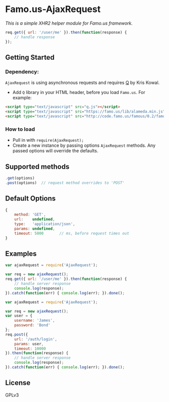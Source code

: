 Famo.us-AjaxRequest
===================

*This is a simple XHR2 helper module for Famo.us framework.*

```javascript
req.get({ url: '/user/me' }).then(function(response) {
    // handle response
});
```

## Getting Started

### Dependency:
``AjaxRequest`` is using asynchronous requests and requires [Q](https://github.com/kriskowal/q) by Kris Kowal.
-   Add ``Q`` library in your HTML header, before you load ``Famo.us``. For example:
```HTML
<script type="text/javascript" src="q.js"></script>
<script type="text/javascript" src="https://famo.us/lib/alameda.min.js"></script>
<script type="text/javascript" src="http://code.famo.us/famous/0.2/famous.min.js"></script>

```

### How to load
-   Pull in with ``require(AjaxRequest);``
-   Create a new instance by passing options ``AjaxRequest`` methods. Any passed options will override the defaults.

## Supported methods
```javascript
.get(options)
.post(options)  // request method overrides to 'POST'
```

## Default Options
```javascript
{
    method: 'GET',
    url:    undefined,
    type:   'application/json',
    params: undefined,
    timeout: 5000       // ms, before request times out
}
```

## Examples
```javascript
var ajaxRequest = require('AjaxRequest');

var req = new ajaxRequest();
req.get({ url: '/user/me' }).then(function(response) {
    // handle server response
    console.log(response);
}).catch(function(err) { console.log(err); }).done();
```

```javascript
var ajaxRequest = require('AjaxRequest');

var req = new ajaxRequest();
var user = {
    username: 'James',
    password: 'Bond'
};
req.post({ 
    url: '/auth/login',
    params: user,
    timeout: 10000
}).then(function(response) {
    // handle server response
    console.log(response);
}).catch(function(err) { console.log(err); }).done();
```

## License
GPLv3
